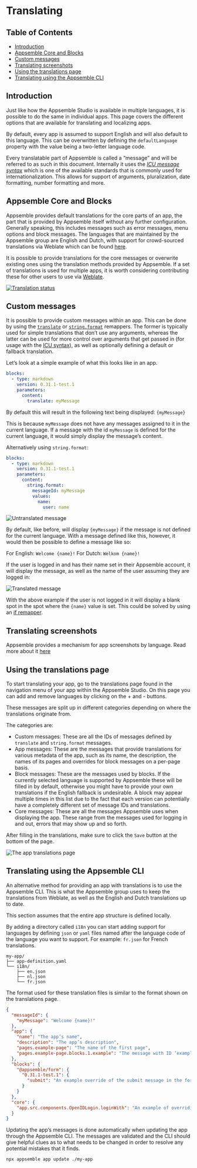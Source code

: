 # Translating

## Table of Contents

- [Introduction](#introduction)
- [Appsemble Core and Blocks](#appsemble-core-and-blocks)
- [Custom messages](#custom-messages)
- [Translating screenshots](#translating-screenshots)
- [Using the translations page](#using-the-translations-page)
- [Translating using the Appsemble CLI](#translating-using-the-appsemble-cli)

## Introduction

Just like how the Appsemble Studio is available in multiple languages, it is possible to do the same
in individual apps. This page covers the different options that are available for translating and
localizing apps.

By default, every app is assumed to support English and will also default to this language. This can
be overwritten by defining the `defaultLanguage` property with the value being a two-letter language
code.

Every translatable part of Appsemble is called a “message” and will be referred to as such in this
document. Internally it uses the _[ICU message syntax][icu]_ which is one of the available standards
that is commonly used for internationalization. This allows for support of arguments, pluralization,
date formatting, number formatting and more.

## Appsemble Core and Blocks

Appsemble provides default translations for the core parts of an app, the part that is provided by
Appsemble itself without any further configuration. Generally speaking, this includes messages such
as error messages, menu options and block messages. The languages that are maintained by the
Appsemble group are English and Dutch, with support for crowd-sourced translations via Weblate which
can be found [here](https://hosted.weblate.org/projects/appsemble/#languages).

It is possible to provide translations for the core messages or overwrite existing ones using the
translation methods provided by Appsemble. If a set of translations is used for multiple apps, it is
worth considering contributing these for other users to use via
[Weblate](https://hosted.weblate.org/projects/appsemble/appsemble).

[![Translation status](https://hosted.weblate.org/widgets/appsemble/-/appsemble/multi-auto.svg 'Translation status')](https://hosted.weblate.org/engage/appsemble/)

## Custom messages

It is possible to provide custom messages within an app. This can be done by using the
[`translate`](../remappers/data.mdx#translate) or
[`string.format`](../remappers/strings.mdx#stringformat) remappers. The former is typically used for
simple translations that don’t use any arguments, whereas the latter can be used for more control
over arguments that get passed in (for usage with the [ICU syntax][icu]), as well as optionally
defining a default or fallback translation.

Let’s look at a simple example of what this looks like in an app.

```yaml validate blocks-snippet
blocks:
  - type: markdown
    version: 0.31.1-test.1
    parameters:
      content:
        translate: myMessage
```

By default this will result in the following text being displayed: `{myMessage}`

This is because `myMessage` does not have any messages assigned to it in the current language. If a
message with the id `myMessage` is defined for the current language, it would simply display the
message’s content.

Alternatively using `string.format`:

```yaml validate blocks-snippet
blocks:
  - type: markdown
    version: 0.31.1-test.1
    parameters:
      content:
        string.format:
          messageId: myMessage
          values:
            name:
              user: name
```

![Untranslated message](../../../../../config/assets/default-message.png)

By default, like before, will display `{myMessage}` if the message is not defined for the current
language. With a message defined like this, however, it would then be possible to define a message
like so:

For English: `Welcome {name}!` For Dutch: `Welkom {name}!`

If the user is logged in and has their name set in their Appsemble account, it will display the
message, as well as the name of the user assuming they are logged in:

![Translated message](../../../../../config/assets/translated-message.png)

With the above example if the user is not logged in it will display a blank spot in the spot where
the `{name}` value is set. This could be solved by using an
[if remapper](../remappers/conditionals.mdx#if).

## Translating screenshots

Appsemble provides a mechanism for app screenshots by language. Read more about it
[here](../guides/screenshots.md)

## Using the translations page

To start translating your app, go to the translations page found in the navigation menu of your app
within the Appsemble Studio. On this page you can add and remove languages by clicking on the +
and - buttons.

These messages are split up in different categories depending on where the translations originate
from.

The categories are:

- Custom messages: These are all the IDs of messages defined by `translate` and `string.format`
  messages.
- App messages: These are the messages that provide translations for various metadata of the app,
  such as its name, the description, the names of its pages and overrides for block messages on a
  per-page basis.
- Block messages: These are the messages used by blocks. If the currently selected language is
  supported by Appsemble these will be filled in by default, otherwise you might have to provide
  your own translations if the English fallback is undesirable. A block may appear multiple times in
  this list due to the fact that each version can potentially have a completely different set of
  message IDs and translations.
- Core messages: These are all the messages Appsemble uses when displaying the app. These range from
  the messages used for logging in and out, errors that may show up and so forth.

After filling in the translations, make sure to click the `Save` button at the bottom of the page.

![The app translations page](../../../../../config/assets/translations-page.png)

## Translating using the Appsemble CLI

An alternative method for providing an app with translations is to use the Appsemble CLI. This is
what the Appsemble group uses to keep the translations from Weblate, as well as the English and
Dutch translations up to date.

This section assumes that the entire app structure is defined locally.

By adding a directory called `i18n` you can start adding support for languages by defining `json` or
`yaml` files named after the language code of the language you want to support. For example:
`fr.json` for French translations.

```
my-app/
├── app-definition.yaml
└── i18n/
    ├── en.json
    ├── nl.json
    └── fr.json
```

The format used for these translation files is similar to the format shown on the translations page.

```json
{
  "messageId": {
    "myMessage": "Welcome {name}!"
  },
  "app": {
    "name": "The app’s name",
    "description": "The app’s description",
    "pages.example-page": "The name of the first page",
    "pages.example-page.blocks.1.example": "The message with ID ‘example’ from the second block on the first page"
  },
  "blocks": {
    "@appsemble/form": {
      "0.31.1-test.1": {
        "submit": "An example override of the submit message in the form block."
      }
    }
  },
  "core": {
    "app.src.components.OpenIDLogin.loginWith": "An example of overriding the message of the login button. The variable {name} can be used here."
  }
}
```

Updating the app’s messages is done automatically when updating the app through the Appsemble CLI.
The messages are validated and the CLI should give helpful clues as to what needs to be changed in
order to resolve any potential mistakes that it finds.

```sh
npx appsemble app update ./my-app
```

[icu]: https://formatjs.io/docs/core-concepts/icu-syntax/
